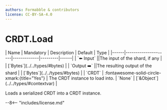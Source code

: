 ```yaml
---
authors: Formabble & contributors
license: CC-BY-SA-4.0
---
```



# CRDT.Load

<div class="sh-parameters" markdown="1">
| Name | Mandatory | Description | Default | Type |
|------|---------------------|-------------|---------|------|
| `⬅️ Input` ||The input of the shard, if any | | [`Bytes`](../../types/#bytes) |
| `Output ➡️` ||The resulting output of the shard | | [`Bytes`](../../types/#bytes) |
| `CRDT` | :fontawesome-solid-circle-xmark:{title="Yes"}  | The CRDT instance to load into. | `None` | [`&Object`](../../types/#contextvar) |

</div>

Loads a serialized CRDT into a CRDT instance.

--8<-- "includes/license.md"

